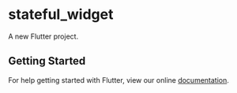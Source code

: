 # stateful_widget

A new Flutter project.

## Getting Started

For help getting started with Flutter, view our online
[documentation](https://flutter.io/).
